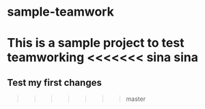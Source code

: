 # sample-teamwork
This is a sample project to test teamworking
<<<<<<< sina
sina 
=======

## Test my first changes
>>>>>>> master
